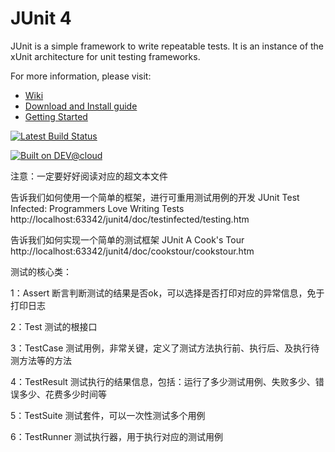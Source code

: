 # JUnit 4
JUnit is a simple framework to write repeatable tests. It is an instance of the xUnit architecture for unit testing frameworks.

For more information, please visit:
* [Wiki](https://github.com/junit-team/junit4/wiki)
* [Download and Install guide](https://github.com/junit-team/junit4/wiki/Download-and-Install)
* [Getting Started](https://github.com/junit-team/junit4/wiki/Getting-started)

[![Latest Build Status](https://junit.ci.cloudbees.com/job/JUnit/badge/icon)](https://junit.ci.cloudbees.com/)

[![Built on DEV@cloud](http://www.cloudbees.com/sites/default/files/Button-Built-on-CB-1.png)](http://www.cloudbees.com/foss/foss-dev.cb)


注意：一定要好好阅读对应的超文本文件

告诉我们如何使用一个简单的框架，进行可重用测试用例的开发
JUnit Test Infected: Programmers Love Writing Tests
http://localhost:63342/junit4/doc/testinfected/testing.htm

告诉我们如何实现一个简单的测试框架
JUnit A Cook's Tour
http://localhost:63342/junit4/doc/cookstour/cookstour.htm


测试的核心类：

1：Assert 断言判断测试的结果是否ok，可以选择是否打印对应的异常信息，免于打印日志

2：Test 测试的根接口

3：TestCase 测试用例，非常关键，定义了测试方法执行前、执行后、及执行待测方法等的方法

4：TestResult 测试执行的结果信息，包括：运行了多少测试用例、失败多少、错误多少、花费多少时间等

5：TestSuite 测试套件，可以一次性测试多个用例

6：TestRunner 测试执行器，用于执行对应的测试用例





